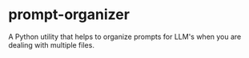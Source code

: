 # prompt-organizer
A Python utility that helps to organize prompts for LLM's when you are dealing with multiple files.

